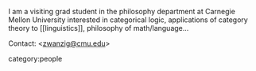 I am a visiting grad student in the philosophy department at Carnegie Mellon University interested in categorical logic, applications of category theory to [[linguistics]], philosophy of math/language...

Contact: &lt;zwanzig@cmu.edu> 


category:people